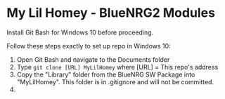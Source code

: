 My Lil Homey - BlueNRG2 Modules
===============================
Install Git Bash for Windows 10 before proceeding.

Follow these steps exactly to set up repo in Windows 10:
1. Open Git Bash and navigate to the Documents folder
2. Type `git clone [URL] MyLilHomey` where [URL] = This repo's address
3. Copy the "Library" folder from the BlueNRG SW Package into "MyLilHomey". This folder is in .gitignore and will not be committed.
4. 